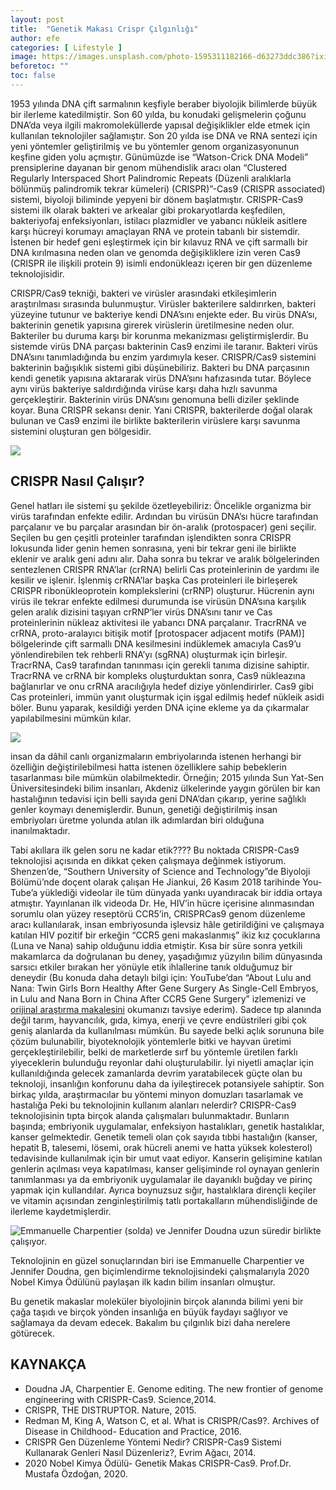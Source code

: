 ```yaml
---
layout: post
title:  "Genetik Makası Crispr Çılgınlığı"
author: efe
categories: [ Lifestyle ]
image: https://images.unsplash.com/photo-1595311182166-d63273ddc386?ixid=MnwxMjA3fDB8MHxzZWFyY2h8MjN8fGRuYXxlbnwwfHwwfHw%3D&ixlib=rb-1.2.1&auto=format&fit=crop&w=500&q=60
beforetoc: ""
toc: false
---
```

1953 yılında DNA çift sarmalının keşfiyle beraber biyolojik bilimlerde büyük bir ilerleme katedilmiştir. Son 60 yılda, bu konudaki gelişmelerin çoğunu DNA’da veya ilgili makromoleküllerde yapısal değişiklikler elde etmek için kullanılan teknolojiler sağlamıştır. Son 20 yılda ise DNA ve RNA sentezi için yeni yöntemler geliştirilmiş ve bu yöntemler genom organizasyonunun keşfine giden yolu açmıştır. Günümüzde ise “Watson-Crick DNA Modeli” prensiplerine dayanan bir genom mühendislik aracı olan “Clustered Regularly Interspaced Short Palindromic Repeats (Düzenli aralıklarla bölünmüş palindromik tekrar kümeleri) (CRISPR)”-Cas9 (CRISPR associated) sistemi, biyoloji biliminde yepyeni bir dönem başlatmıştır. CRISPR-Cas9 sistemi ilk olarak bakteri ve arkealar gibi prokaryotlarda keşfedilen, bakteriyofaj enfeksiyonları, istilacı plazmidler ve yabancı nükleik asitlere karşı hücreyi korumayı amaçlayan RNA ve protein tabanlı bir sistemdir. İstenen bir hedef geni eşleştirmek için bir kılavuz RNA ve çift sarmallı bir DNA kırılmasına neden olan ve genomda değişikliklere izin veren Cas9 (CRISPR ile ilişkili protein 9) isimli endonükleazı içeren bir gen düzenleme teknolojisidir.

CRISPR/Cas9 tekniği, bakteri ve virüsler arasındaki etkileşimlerin araştırılması sırasında bulunmuştur. Virüsler bakterilere saldırırken, bakteri yüzeyine tutunur ve bakteriye kendi DNA’sını enjekte eder. Bu virüs DNA’sı, bakterinin genetik yapısına girerek virüslerin üretilmesine neden olur. Bakteriler bu duruma karşı bir korunma mekanizması geliştirmişlerdir. Bu sistemde virüs DNA parçası bakterinin Cas9 enzimi ile taranır. Bakteri virüs DNA’sını tanımladığında bu enzim yardımıyla keser. CRISPR/Cas9 sistemini bakterinin bağışıklık sistemi gibi düşünebiliriz. Bakteri bu DNA parçasının kendi genetik yapısına aktararak virüs DNA’sını hafızasında tutar. Böylece aynı virüs bakteriye saldırdığında virüse karşı daha hızlı savunma gerçekleştirir. Bakterinin virüs DNA’sını genomuna belli diziler şeklinde koyar. Buna CRISPR sekansı denir. Yani CRISPR, bakterilerde doğal olarak bulunan ve Cas9 enzimi ile birlikte bakterilerin virüslere karşı savunma sistemini oluşturan gen bölgesidir.

![](https://github.com/neokorteks/neokorteks/blob/master/assets/images/ege%20gen%C3%A71.jpg?raw=true)

## CRISPR Nasıl Çalışır?
Genel hatları ile sistemi şu şekilde özetleyebiliriz: Öncelikle organizma bir virüs tarafından enfekte edilir. Ardından bu virüsün
DNA’sı hücre tarafından parçalanır ve bu parçalar arasından bir ön-aralık (protospacer) geni seçilir. Seçilen bu gen çeşitli
proteinler tarafından işlendikten sonra CRISPR lokusunda lider genin hemen sonrasına, yeni bir tekrar geni ile birlikte eklenir
ve aralık geni adını alır. Daha sonra bu tekrar ve aralık bölgelerinden sentezlenen CRISPR RNA’lar (crRNA) belirli Cas
proteinlerinin de yardımı ile kesilir ve işlenir. İşlenmiş crRNA’lar başka Cas proteinleri ile birleşerek CRISPR
ribonükleoprotein komplekslerini (crRNP) oluşturur. Hücrenin aynı virüs ile tekrar enfekte edilmesi durumunda ise virüsün
DNA’sına karşılık gelen aralık dizisini taşıyan crRNP’ler virüs DNA’sını tanır ve Cas proteinlerinin nükleaz aktivitesi ile
yabancı DNA parçalanır. TracrRNA ve crRNA, proto-aralayıcı bitişik motif [protospacer adjacent motifs (PAM)] bölgelerinde
çift sarmallı DNA kesilmesini indüklemek amacıyla Cas9’u yönlendirebilen tek rehberli RNA’yı (sgRNA) oluşturmak için
birleşir. TracrRNA, Cas9 tarafından tanınması için gerekli tanıma dizisine sahiptir. TracrRNA ve crRNA bir kompleks
oluşturduktan sonra, Cas9 nükleazına bağlanırlar ve onu crRNA aracılığıyla hedef diziye yönlendirirler. Cas9 gibi Cas
proteinleri, immün yanıt oluşturmak için işgal edilmiş hedef nükleik asidi böler. Bunu yaparak, kesildiği yerden DNA içine
ekleme ya da çıkarmalar yapılabilmesini mümkün kılar.

![](https://github.com/neokorteks/neokorteks/blob/master/assets/images/ege%20gen%C3%A72.png?raw=true)

insan da dâhil canlı organizmaların embriyolarında istenen herhangi bir özelliğin değiştirilebilmesi hatta istenen özelliklere
sahip bebeklerin tasarlanması bile mümkün olabilmektedir. Örneğin; 2015 yılında Sun Yat-Sen Üniversitesindeki bilim
insanları, Akdeniz ülkelerinde yaygın görülen bir kan hastalığının tedavisi için belli sayıda geni DNA’dan çıkarıp, yerine
sağlıklı genler koymayı denemişlerdir. Bunun, genetiği değiştirilmiş insan embriyoları üretme yolunda atılan ilk adımlardan
biri olduğuna inanılmaktadır.

Tabi akıllara ilk gelen soru ne kadar etik???? Bu noktada CRISPR-Cas9 teknolojisi açısında en dikkat çeken çalışmaya
değinmek istiyorum. Shenzen’de, “Southern University of Science and Technology”de Biyoloji Bölümü’nde doçent olarak
çalışan He Jiankui, 26 Kasım 2018 tarihinde You-Tube’a yüklediği videolar ile tüm dünyada yankı uyandıracak bir iddia ortaya
atmıştır. Yayınlanan ilk videoda Dr. He, HIV’in hücre içerisine alınmasından sorumlu olan yüzey reseptörü CCR5’in, CRISPRCas9
genom düzenleme aracı kullanılarak, insan embriyosunda işlevsiz hâle getirildiğini ve çalışmaya katılan HIV pozitif bir
erkeğin “CCR5 geni makaslanmış” ikiz kız çocuklarına (Luna ve Nana) sahip olduğunu iddia etmiştir. Kısa bir süre sonra
yetkili makamlarca da doğrulanan bu deney, yaşadığımız yüzyılın bilim dünyasında sarsıcı etkiler bırakan her yönüyle etik
ihlallerine tanık olduğumuz bir deneydir (Bu konuda daha detaylı bilgi için: YouTube’dan “About Lulu and Nana: Twin Girls
Born Healthy After Gene Surgery As Single-Cell Embryos, in Lulu and Nana Born in China After CCR5 Gene Surgery”
izlemenizi ve [orijinal araştırma makalesini](https://www.researchgate.net/publication/349345497) okumanızı tavsiye ederim).
Sadece tıp alanında değil tarım, hayvancılık, gıda, kimya, enerji ve çevre endüstrileri gibi çok geniş alanlarda da kullanılması
mümkün. Bu sayede belki açlık sorununa bile çözüm bulunabilir, biyoteknolojik yöntemlerle bitki ve hayvan üretimi
gerçekleştirilebilir, belki de marketlerde sırf bu yöntemle üretilen farklı yiyeceklerin bulunduğu reyonlar dahi oluşturulabilir.
İyi niyetli amaçlar için kullanıldığında gelecek zamanlarda devrim yaratabilecek güçte olan bu teknoloji, insanlığın konforunu
daha da iyileştirecek potansiyele sahiptir. Son birkaç yılda, araştırmacılar bu yöntemi minyon domuzları tasarlamak ve hastalığa
Peki bu teknolojinin kullanım alanları nelerdir? CRISPR-Cas9
teknolojisinin tıpta birçok alanda çalışmaları bulunmaktadır.
Bunların başında; embriyonik uygulamalar, enfeksiyon
hastalıkları, genetik hastalıklar, kanser gelmektedir. Genetik
temeli olan çok sayıda tıbbi hastalığın (kanser, hepatit B, talesemi,
lösemi, orak hücreli anemi ve hatta yüksek kolesterol) tedavisinde
kullanılmak için bir umut vaat ediyor. Kanserin gelişimine katılan
genlerin açılması veya kapatılması, kanser gelişiminde rol
oynayan genlerin tanımlanması ya da embriyonik uygulamalar ile
dayanıklı buğday ve pirinç yapmak için kullandılar. Ayrıca boynuzsuz sığır, hastalıklara dirençli keçiler ve vitamin açısından
zenginleştirilmiş tatlı portakalların mühendisliğinde de ilerleme kaydetmişlerdir.


![Emmanuelle Charpentier (solda) ve Jennifer Doudna uzun süredir birlikte çalışıyor.](https://github.com/neokorteks/neokorteks/blob/master/assets/images/ege%20gen%C3%A73.png?raw=true)

Teknolojinin en güzel sonuçlarından biri ise Emmanuelle Charpentier ve Jennifer Doudna, gen biçimlendirme
teknolojisindeki çalışmalarıyla 2020 Nobel Kimya Ödülünü
paylaşan ilk kadın bilim insanları olmuştur.

Bu genetik makaslar moleküler biyolojinin birçok alanında bilimi yeni bir çağa taşıdı ve birçok yönden insanlığa en
büyük faydayı sağlıyor ve sağlamaya da devam edecek. Bakalım bu çılgınlık bizi daha nerelere götürecek.

## KAYNAKÇA 
- Doudna JA, Charpentier E. Genome editing. The new frontier of genome engineering with CRISPR-Cas9. Science,2014.
- CRISPR, THE DISTRUPTOR. Nature, 2015.
- Redman M, King A, Watson C, et al. What is CRISPR/Cas9?. Archives of Disease in Childhood- Education and Practice, 2016.
- CRISPR Gen Düzenleme Yöntemi Nedir? CRISPR-Cas9 Sistemi Kullanarak Genleri Nasıl Düzenleriz?, Evrim Ağacı, 2014.
- 2020 Nobel Kimya Ödülü- Genetik Makas CRISPR-Cas9. Prof.Dr. Mustafa Özdoğan, 2020.
